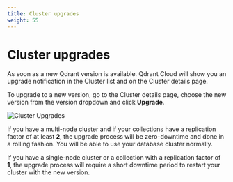 ```yaml
---
title: Cluster upgrades
weight: 55
---
```


# Cluster upgrades

As soon as a new Qdrant version is available. Qdrant Cloud will show you an upgrade notification in the Cluster list and on the Cluster details page.

To upgrade to a new version, go to the Cluster details page, choose the new version from the version dropdown and click **Upgrade**.

![Cluster Upgrades](/documentation/cloud/cluster-upgrades.png)

If you have a multi-node cluster and if your collections have a replication factor of at least **2**, the upgrade process will be zero-downtime and done in a rolling fashion. You will be able to use your database cluster normally. 

If you have a single-node cluster or a collection with a replication factor of **1**, the upgrade process will require a short downtime period to restart your cluster with the new version.
